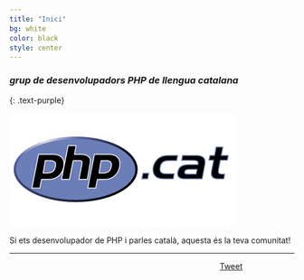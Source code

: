 ```yaml
---
title: "Inici"
bg: white
color: black
style: center
---
```


<div id="fb-root"></div>
<script>(function(d, s, id) {
  var js, fjs = d.getElementsByTagName(s)[0];
  if (d.getElementById(id)) return;
  js = d.createElement(s); js.id = id;
  js.src = "//connect.facebook.net/en_US/sdk.js#xfbml=1&appId=1375471216075477&version=v2.0";
  fjs.parentNode.insertBefore(js, fjs);
}(document, 'script', 'facebook-jssdk'));</script>


### *grup de desenvolupadors PHP de llengua catalana*
{: .text-purple}

![image](/img/PHP.cat-logo400x200.png)



Si ets desenvolupador de PHP i parles català, aquesta és la teva comunitat!

*****

<div style="width: 320px; margin: auto;">
<div style="display: block; float: left;" class="fb-like" data-href="https://www.php.cat" data-width="200px" data-layout="button_count" data-action="like" data-show-faces="true" data-share="false"></div>

<div style="display: block; float: right;">
<a class="twitter-share-button"
  href="https://twitter.com/share">
Tweet
</a>
</div>

<script src="//platform.linkedin.com/in.js" type="text/javascript">
  lang: en_US
</script>
<script type="IN/Share" data-url="http://www.php.cat" data-counter="right"></script>

</div>
<script>
window.twttr=(function(d,s,id){var js,fjs=d.getElementsByTagName(s)[0],t=window.twttr||{};if(d.getElementById(id))return;js=d.createElement(s);js.id=id;js.src="https://platform.twitter.com/widgets.js";fjs.parentNode.insertBefore(js,fjs);t._e=[];t.ready=function(f){t._e.push(f);};return t;}(document,"script","twitter-wjs"));
</script>

